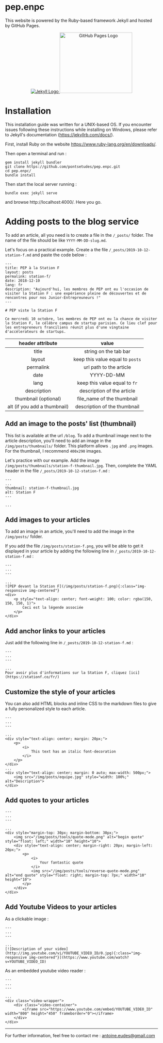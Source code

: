 # pep.enpc

This website is powered by the Ruby-based framework Jekyll and hosted by GitHub Pages.

<p align="center">
    <a href="https://jekyllrb.com/">
        <img src="https://jekyllrb.com/img/logo-2x.png" alt="Jekyll Logo">
    </a>
    <a href="https://pages.github.com/">
        <img src="https://jekyllrb.com/img/octojekyll.png" width="239" height="200" alt="GitHub Pages Logo">
    </a>
</p>

# Installation
This installation guide was written for a UNIX-based OS. If you encounter issues following these instructions while installing on Windows, please refer to Jekyll's documentation (https://jekyllrb.com/docs/).

First, install Ruby on the website https://www.ruby-lang.org/en/downloads/.

Then open a terminal and run :
```
gem install jekyll bundler
git clone https://github.com/pontsetudes/pep.enpc.git
cd pep.enpc/
bundle install
```

Then start the local server running :
```
bundle exec jekyll serve
```
and browse http://localhost:4000/. Here you go.

# Adding posts to the blog service
To add an article, all you need is to create a file in the `/_posts/` folder. The name of the file should be like `YYYY-MM-DD-slug.md`.

Let's focus on a practical example. Create a the file `/_posts/2019-10-12-station-f.md` and paste the code below :

```
---
title: PEP à la Station F
layout: posts
permalink: station-f/
date: 2018-12-10
lang: fr
description: "Aujourd'hui, les membres de PEP ont eu l'occasion de visiter la Station F : une expérience pleine de découvertes et de rencontres pour nos Junior-Entrepreuneurs !"
---

# PEP viste la Station F

Ce mercredi 10 octobre, les membres de PEP ont eu la chance de visiter la Station F, le célèbre campus de startup parisien. Ce lieu clef pour les entrepreneurs franciliens réunit plus d'une vingtaine d'accélerateurs de startups.
```

|         header attribute       |              value             |
|:------------------------------:|:------------------------------:|
|              title             |    string on the tab bar       |
|             layout             | keep this value equal to `posts`|
|            permalink           | url path to the article        |
|                date            |          YYYY-DD-MM            |
|                lang            | keep this value equal to `fr`  |
|            description         |   description of the article   |
|       thumbnail (optional)      |  file_name of the thumbnail    |
| alt (if you add a thumbnail)   |   description of the thumbnail |

## Add an image to the posts' list (thumbnail)

This list is available at the url `/blog`. To add a thumbnail image next to the article description, you'll need to add an image in the `/img/posts/thumbnails/` folder. This platform allows `.jpg` and `.png` images. For the thumbnail, I recommend `400x290` images.

Let's practice with our example. Add the image `/img/posts/thumbnails/station-f-thumbnail.jpg`. Then, complete the YAML header in the file `/_posts/2019-10-12-station-f.md` :

```
---
...
thumbnail: station-f-thumbnail.jpg
alt: Station F
---

...
```

## Add images to your articles

To add an image in an article, you'll need to add the image in the `/img/posts/` folder.

If you add the file `/img/posts/station-f.png`, you will be able to get it displayed in your article by adding the following line in `/_posts/2019-10-12-station-f.md` :

```
---
...
---

...
![PEP devant la Station F](/img/posts/station-f.png){:class="img-responsive img-centered"}
<div>
    <p style="text-align: center; font-weight: 100; color: rgba(150, 150, 150, 1)">
        Ceci est la légende associée
    </p>
</div>
```

## Add anchor links to your articles

Just add the following line in `/_posts/2019-10-12-station-f.md` :

```
---
...
---

...
Pour avoir plus d'informations sur la Station F, cliquez [ici](https://stationf.co/fr/)
```

## Customize the style of your articles

You can also add HTML blocks and inline CSS to the markdown files to give a fully personalized style to each article.

```
---
...
---

...
<div style="text-align: center; margin: 20px;">
    <p>
        <i>
            This text has an italic font-decoration
        </i>
    </p>
</div>
...
<div style="text-align: center; margin: 0 auto; max-width: 500px;">
    <img src="/img/posts/equipe.jpg" style="width: 100%;" alt="Description">
</div>
```

## Add quotes to your articles

```
---
...
---

...
<div style="margin-top: 30px; margin-bottom: 30px;">
    <img src="/img/posts/tools/quote-mode.png" alt="begin quote" style="float: left;" width="10" height="10">
    <div style="text-align: center; margin-right: 20px; margin-left: 20px;">
        <p>
            <i>
                Your fantastic quote
            </i>
            <img src="/img/posts/tools/reverse-quote-mode.png" alt="end quote" style="float: right; margin-top: 7px;" width="10" height="10">
        </p>
    </div>
</div>
```

## Add Youtube Videos to your articles
As a clickable image : 
```
---
...
---

...
[![Description of your video](http://img.youtube.com/vi/YOUTUBE_VIDEO_ID/0.jpg){:class="img-responsive img-centered"}](https://www.youtube.com/watch?v=YOUTUBE_VIDEO_ID)
```
As an embedded youtube video reader : 
```
---
...
---

...
<div class="video-wrapper">
	<div class="video-container">
		<iframe src="https://www.youtube.com/embed/YOUTUBE_VIDEO_ID" width="800" height="450" frameborder="0"></iframe>
	</div>
</div>
```
---
For further information, feel free to contact me : antoine.eudes@gmail.com